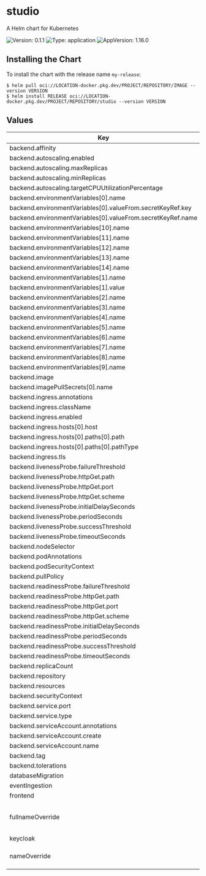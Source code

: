 # studio

A Helm chart for Kubernetes

![Version: 0.1.1](https://img.shields.io/badge/Version-0.1.1-informational?style=flat-square) ![Type: application](https://img.shields.io/badge/Type-application-informational?style=flat-square) ![AppVersion: 1.16.0](https://img.shields.io/badge/AppVersion-1.16.0-informational?style=flat-square)

## Installing the Chart

To install the chart with the release name `my-release`:

```console
$ helm pull oci://LOCATION-docker.pkg.dev/PROJECT/REPOSITORY/IMAGE --version VERSION
$ helm install RELEASE oci://LOCATION-docker.pkg.dev/PROJECT/REPOSITORY/studio --version VERSION
```

## Values

| Key | Type | Default | Description |
|-----|------|---------|-------------|
| backend.affinity | object | `{}` |  |
| backend.autoscaling.enabled | bool | `false` |  |
| backend.autoscaling.maxReplicas | int | `100` |  |
| backend.autoscaling.minReplicas | int | `1` |  |
| backend.autoscaling.targetCPUUtilizationPercentage | int | `80` |  |
| backend.environmentVariables[0].name | string | `"DATABASE_URL"` |  |
| backend.environmentVariables[0].valueFrom.secretKeyRef.key | string | `nil` |  |
| backend.environmentVariables[0].valueFrom.secretKeyRef.name | string | `nil` |  |
| backend.environmentVariables[10].name | string | `"KEYCLOAK_URL"` |  |
| backend.environmentVariables[11].name | string | `"KEYCLOAK_REALM"` |  |
| backend.environmentVariables[12].name | string | `"KEYCLOAK_API_USERNAME"` |  |
| backend.environmentVariables[13].name | string | `"KEYCLOAK_API_PASSWORD"` |  |
| backend.environmentVariables[14].name | string | `"KEYCLOAK_API_GRANTTYPE"` |  |
| backend.environmentVariables[1].name | string | `"SECURITY_PROTOCOL"` |  |
| backend.environmentVariables[1].value | string | `"SASL_SSL"` |  |
| backend.environmentVariables[2].name | string | `"SASL_MECHANISM"` |  |
| backend.environmentVariables[3].name | string | `"SASL_USERNAME"` |  |
| backend.environmentVariables[4].name | string | `"SASL_PASSWORD"` |  |
| backend.environmentVariables[5].name | string | `"KAFKA_BROKER_ADDRESS"` |  |
| backend.environmentVariables[6].name | string | `"KAFKA_TOPIC"` |  |
| backend.environmentVariables[7].name | string | `"KAFKA_DLQ_TOPIC"` |  |
| backend.environmentVariables[8].name | string | `"KAFKA_CLIENT_ID"` |  |
| backend.environmentVariables[9].name | string | `"GROUP_ID"` |  |
| backend.image | string | `nil` |  |
| backend.imagePullSecrets[0].name | string | `"regcred"` |  |
| backend.ingress.annotations | object | `{}` |  |
| backend.ingress.className | string | `""` |  |
| backend.ingress.enabled | bool | `false` |  |
| backend.ingress.hosts[0].host | string | `"chart-example.local"` |  |
| backend.ingress.hosts[0].paths[0].path | string | `"/"` |  |
| backend.ingress.hosts[0].paths[0].pathType | string | `"ImplementationSpecific"` |  |
| backend.ingress.tls | list | `[]` |  |
| backend.livenessProbe.failureThreshold | int | `6` |  |
| backend.livenessProbe.httpGet.path | string | `"/"` |  |
| backend.livenessProbe.httpGet.port | string | `"http"` |  |
| backend.livenessProbe.httpGet.scheme | string | `"HTTP"` |  |
| backend.livenessProbe.initialDelaySeconds | int | `15` |  |
| backend.livenessProbe.periodSeconds | int | `15` |  |
| backend.livenessProbe.successThreshold | int | `1` |  |
| backend.livenessProbe.timeoutSeconds | int | `5` |  |
| backend.nodeSelector | object | `{}` |  |
| backend.podAnnotations | object | `{}` |  |
| backend.podSecurityContext | object | `{}` |  |
| backend.pullPolicy | string | `"IfNotPresent"` |  |
| backend.readinessProbe.failureThreshold | int | `6` |  |
| backend.readinessProbe.httpGet.path | string | `"/"` |  |
| backend.readinessProbe.httpGet.port | string | `"http"` |  |
| backend.readinessProbe.httpGet.scheme | string | `"HTTP"` |  |
| backend.readinessProbe.initialDelaySeconds | int | `15` |  |
| backend.readinessProbe.periodSeconds | int | `15` |  |
| backend.readinessProbe.successThreshold | int | `1` |  |
| backend.readinessProbe.timeoutSeconds | int | `5` |  |
| backend.replicaCount | int | `1` |  |
| backend.repository | string | `nil` |  |
| backend.resources | object | `{}` |  |
| backend.securityContext | object | `{}` |  |
| backend.service.port | int | `4000` |  |
| backend.service.type | string | `"ClusterIP"` |  |
| backend.serviceAccount.annotations | object | `{}` |  |
| backend.serviceAccount.create | bool | `true` |  |
| backend.serviceAccount.name | string | `""` |  |
| backend.tag | string | `""` |  |
| backend.tolerations | list | `[]` |  |
| databaseMigration | string | `nil` |  |
| eventIngestion | string | `nil` |  |
| frontend | string | `nil` |  |
| fullnameOverride | string | `""` | Override the full qualified app name |
| keycloak | string | `nil` |  |
| nameOverride | string | `""` | Override name of app |
